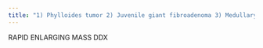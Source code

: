 ```yaml
---
title: "1) Phylloides tumor 2) Juvenile giant fibroadenoma 3) Medullary carcinoma 4) abscess/hematoma"
---
```

RAPID ENLARGING 
MASS DDX

